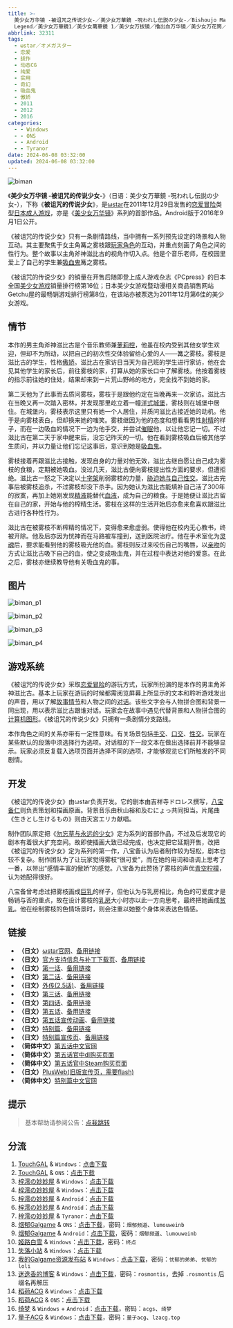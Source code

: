 ```yaml
---
title: >-
  美少女万华镜 -被诅咒之传说少女-／美少女万華鏡 -呪われし伝説の少女-／Bishoujo Mangekyou: A Girl's Cursed
  Legend／美少女万華鏡1／美少女萬華鏡 1／美少女万拔镜／撸出血万华镜／美少女万花筒／Biman／被诅咒的传说少女
abbrlink: 32311
tags:
  - ωstar／オメガスター
  - 恋爱
  - 拔作
  - 动态CG
  - 纯爱
  - 实用
  - 奇幻
  - 吸血鬼
  - 傲娇
  - 2011
  - 2012
  - 2016
categories:
  - - Windows
  - - ONS
  - - Android
  - - Tyranor
date: 2024-06-08 03:32:00
updated: 2024-06-08 03:32:00
---
```


![biman](https://unpkg.com/galgame/img/biman.webp)

《**美少女万华镜 -被诅咒的传说少女-**》（日语：美少女万華鏡 -呪われし伝説の少女-），下称《**被诅咒的传说少女**》，是[ωstar](https://zh.wikipedia.org/wiki/Ωstar)在2011年12月29日发售的[恋爱冒险](https://zh.wikipedia.org/wiki/戀愛冒險)类型[日本成人游戏](https://zh.wikipedia.org/wiki/日本成人遊戲)，亦是《[美少女万华镜](https://zh.wikipedia.org/wiki/美少女万华镜)》系列的首部作品。Android版于2016年9月1日公开。

<!-- more -->

《被诅咒的传说少女》只有一条剧情路线，当中拥有一系列预先设定的场景和人物互动。其主要聚焦于女主角篝之雾枝跟[玩家角色](https://zh.wikipedia.org/wiki/玩家角色)的互动，并重点刻画了角色之间的性行为。整个故事以主角斧神滋比古的视角作切入点。他是个音乐老师，在校园里爱上了自己的学生兼[吸血鬼](https://zh.wikipedia.org/wiki/吸血鬼)篝之雾枝。

《被诅咒的传说少女》的销量在开售后随即登上成人游戏杂志《PCpress》的日本全国[美少女游戏](https://zh.wikipedia.org/wiki/美少女遊戲)销量排行榜第16位；日本美少女游戏暨动漫相关商品销售网站Getchu屋的最畅销游戏排行榜第8位，在该站亦被票选为2011年12月第6佳的美少女游戏。

## 情节

本作的男主角斧神滋比古是个音乐教师兼[萝莉控](https://zh.wikipedia.org/wiki/蘿莉控)，他虽在校内受到其他女学生欢迎，但却不为所动，以把自己的初次性交体验留给心爱的人——篝之雾枝。雾枝是滋比古的学生，性格[傲娇](https://zh.wikipedia.org/wiki/傲嬌)。滋比古在家访日当天为自己班的学生进行家访，他在会见其他学生的家长后，前往雾枝的家，打算从她的家长口中了解雾枝。他按着雾枝的指示前往她的住处，结果却来到一片荒山野岭的地方，完全找不到她的家。

第二天他为了此事而去质问雾枝，雾枝于是跟他约定在当晚再来一次家访。滋比古在当晚又再一次踏入密林，并发现那里屹立着一幢[洋式城堡](https://zh.wikipedia.org/wiki/城堡)，雾枝则在城堡中居住。在城堡内，雾枝表示这里只有她一个人居住，并质问滋比古接近她的动机。他于是向雾枝表白，但却换来她的嗤笑。雾枝继因为他的态度和想看看男性[射精](https://zh.wikipedia.org/wiki/射精)的样子，而在一边吸血的情况下一边为他手交，并尝试[催眠](https://zh.wikipedia.org/wiki/催眠)他，以让他忘记一切。不过滋比古在第二天于家中醒来后，没忘记昨天的一切。他在看到雾枝吸血后被其他学生质问，并以力量让他们忘记这事后，意识到她是[吸血鬼](https://zh.wikipedia.org/wiki/吸血鬼)。

雾枝接着再跟滋比古接触，发现自身的力量对他无效，滋比古继自愿让自己成为雾枝的食粮，定期被她吸血。没过几天，滋比古便向雾枝提出性方面的要求，但遭拒绝。滋比古一怒之下决定以[十字架](https://zh.wikipedia.org/wiki/十字架)削弱雾枝的力量，[胁迫她与自己性交](https://zh.wikipedia.org/wiki/强奸)。滋比古完事后被雾枝追杀，不过雾枝却没下杀手。因为她认为滋比古能填补自己活了300年的寂寞，再加上她刚发现[精液](https://zh.wikipedia.org/wiki/精液)能替代[血液](https://zh.wikipedia.org/wiki/血液)，成为自己的粮食。于是她便让滋比古留在自己的家，开始与他的榨精生活。雾枝在这样的生活开始后亦愈来愈喜欢跟滋比古进行各种性行为。

滋比古在被雾枝不断榨精的情况下，变得愈来愈虚弱。使得他在校内无心教书，终被开除。他及后亦因为恍神而在马路被车撞到，送到医院治疗。他在手术室化为[灵魂](https://zh.wikipedia.org/wiki/靈魂)后，要求能看到他的雾枝吸光他的血。雾枝则反过来咬伤自己的嘴唇，以[亲吻](https://zh.wikipedia.org/wiki/親吻)的方式让滋比古吸下自己的血，使之变成吸血鬼，并在过程中表达对他的爱意。在此之后，雾枝亦继续教导他有关吸血鬼的事。

## 图片

![biman_p1](https://unpkg.com/galgame/img/biman_p1.webp)

![biman_p2](https://unpkg.com/galgame/img/biman_p2.webp)

![biman_p3](https://unpkg.com/galgame/img/biman_p3.webp)

![biman_p4](https://unpkg.com/galgame/img/biman_p4.webp)

## 游戏系统

《被诅咒的传说少女》采取[恋爱冒险](https://zh.wikipedia.org/wiki/戀愛冒險)的游玩方式，玩家所扮演的是本作的男主角斧神滋比古。基本上玩家在游玩的时候都需阅览屏幕上所显示的文本和聆听游戏发出的声音，用以了解[故事情节](https://zh.wikipedia.org/wiki/叙事)和人物之间的[对话](https://zh.wikipedia.org/wiki/對話)。该些文字会与人物拼合图和背景一同出现，用以表示滋比古跟谁对话。玩家会在故事中遇见代替背景和人物拼合图的[计算机图形](https://zh.wikipedia.org/wiki/计算机图形)。《被诅咒的传说少女》只拥有一条剧情分支路线。

本作角色之间的关系亦带有一定性意味。有关场景包括[手交](https://zh.wikipedia.org/wiki/手交)、[口交](https://zh.wikipedia.org/wiki/口交)、[性交](https://zh.wikipedia.org/wiki/性交)。玩家在某些默认的段落中须选择行为选项。对话框的下一段文本在做出选择前并不能够显示。玩家必须反复载入选项页面并选择不同的选项，才能够观览它们所触发的不同剧情。

## 开发

《被诅咒的传说少女》由ωstar负责开发。它的剧本由吉祥寺ドロレス撰写，[八宝备仁](https://zh.wikipedia.org/wiki/八宝备仁)则负责策划和描画原画。背景音乐由秋山裕和及むにょっ共同担当。片尾曲《生きとし生けるもの》则由天宮エリカ献唱。

制作团队原定把《[勿忘草与永远的少女](https://zh.wikipedia.org/wiki/美少女萬華鏡_-勿忘草與永遠的少女-)》定为系列的首部作品，不过及后发现它的剧本有着很大扩充空间。故即使插画大致已经完成，也决定把它延期开售，改把《被诅咒的传说少女》定为系列的第一作，八宝备认为后者制作较为轻松，剧本也较不复杂。制作团队为了让玩家觉得雾枝“很可爱”，而在她的用词和语调上思考了一番，以带出“感情丰富的傲娇”的感觉。八宝备为此赞扬了雾枝的声优[青空柠檬](https://zh.wikipedia.org/wiki/青空檸檬)，认为她配得很好。

八宝备曾考虑过把雾枝画成[巨乳](https://zh.wikipedia.org/wiki/巨乳)的样子，但他认为与乳房相比，角色的可爱度才是畅销与否的重点，故在设计雾枝的[乳房](https://zh.wikipedia.org/wiki/乳房)大小时亦以此一方向思考，最终把她画成[贫乳](https://zh.wikipedia.org/wiki/貧乳)。他在绘制雾枝的色情场景时，则会注重以她整个身体来表达色情感。

## 链接

- **（日文）**[ωstar官网](http://www.favo-soft.jp/omega-star/)、[备用链接](http://www.omega-star.jp)
- **（日文）**[官方支持信息与补丁下载页](http://www.favo-soft.jp/omega-star/support.html)、[备用链接](http://www.omega-star.jp/support.html)
- **（日文）**[第一话](http://www.favo-soft.jp/omega-star/bimanhtml/index.html)、[备用链接](http://www.omega-star.jp/bimanhtml/index.html)
- **（日文）**[第二话](http://www.favo-soft.jp/omega-star/biman2html/index.html)、[备用链接](http://www.omega-star.jp/biman2html/index.html)
- **（日文）**[外传(2.5话)](http://www.favo-soft.jp/omega-star/bimanharuhtml/index.html)、[备用链接](http://www.omega-star.jp/bimanharuhtml/index.html)
- **（日文）**[第三话](http://www.favo-soft.jp/omega-star/biman3html/index.html)、[备用链接](http://www.omega-star.jp/biman3html/index.html)
- **（日文）**[第四话](http://www.favo-soft.jp/omega-star/biman4html/index.html)、[备用链接](http://www.omega-star.jp/biman4html/index.html)
- **（日文）**[第五话](http://www.favo-soft.jp/omega-star/biman5html/index.html)、[备用链接](http://www.omega-star.jp/biman5html/index.html)
- **（日文）**[第五话宣传动画](http://www.favo-soft.jp/omega-star/biman5html/open.html)、[备用链接](http://www.omega-star.jp/biman5html/open.html)
- **（日文）**[特别篇](http://www.favo-soft.jp/omega-star/ibun/index.html)、[备用链接](http://www.omega-star.jp/ibun/index.html)
- **（日文）**[特别篇宣传页](http://www.favo-soft.jp/omega-star/ibun_brandnew.html)、[备用链接](http://www.omega-star.jp/ibun_brandnew.html)
- **（简体中文）**[第五话中文官网](https://bishojomangekyo.com/)
- **（简体中文）**[第五话官中dl购买页面](https://www.dlsite.com/pro/work/=/product_id/VJ013799.html)
- **（简体中文）**[第五话官中Steam购买页面](https://store.steampowered.com/app/1310990)
- **（日文）**[PlusWeb(旧版宣传页，需要flash)](http://www.plus01.jp/htdocs/biman/bisyo.html)
- **（简体中文）**[特别篇中文官网](https://bishojomangekyo.com/ibun/)

## 提示

> 基本帮助请参阅公告：[点我跳转](/p/announcement/)

## 分流

1. [TouchGAL](https://touchgal.net/) & `Windows`：[点击下载](https://pan.touchgal.net/s/JD3Ca)
2. [TouchGAL](https://touchgal.net/) & `ONS`：[点击下载](https://pan.touchgal.net/s/5aOHE)
3. [梓澪の妙妙屋](https://zi0.cc/) & `Windows`：[点击下载](https://zi0.cc/d/%2C%E3%80%90ADV-%E5%86%92%E9%99%A9%E6%B8%B8%E6%88%8F%E3%80%91/%E3%80%90PC%2B%E5%AE%89%E5%8D%93%E3%80%91%E7%BE%8E%E5%B0%91%E5%A5%B3%E4%B8%87%E5%8D%8E%E9%95%9C%E7%B3%BB%E5%88%971-5/PC/1-%E7%BE%8E%E5%B0%91%E5%A5%B3%E4%B8%87%E5%8D%8E%E9%95%9C%20-%E8%A2%AB%E8%AF%85%E5%92%92%E4%B9%8B%E4%BC%A0%E8%AF%B4%E5%B0%91%E5%A5%B3-.zip?sign=7D7AidIsF-4ybkkwTFYp8X8rnEy7SWczRknlPW4woEk=:0)
4. [梓澪の妙妙屋](https://zi0.cc/) & `Windows`：[点击下载](https://zi0.cc/.%E3%80%90%E5%A4%8F%E9%A3%8E%E3%80%91/.%E3%80%90%E5%A4%8F%E9%A3%8E-2%E3%80%91/.%E5%85%B6%E4%BB%96/%E3%80%90_PC%E7%A1%AC%E7%9B%98%E3%80%91%E7%BE%8E%E5%B0%91%E5%A5%B3%E4%B8%87%E5%8D%8E%E9%95%9C1%E2%80%94%E2%80%94%E8%A2%AB%E8%AF%85%E5%92%92%E4%B9%8B%E4%BC%A0%E8%AF%B4%E5%B0%91%E5%A5%B3_tar_zst.rar?from=search)
5. [梓澪の妙妙屋](https://zi0.cc/) & `Android`：[点击下载](https://zi0.cc/d/%60%E3%80%90%E5%BD%92%20%E6%A1%A3%E3%80%91/%E3%80%90%E5%AE%89%E5%8D%93%E5%90%88%E9%9B%86%E3%80%91/005/%E7%BE%8E%E5%B0%91%E5%A5%B3%E4%B8%87%E5%8D%8E%E9%95%9C1.apk?sign=RhhGEUGZPUc76THBEllSXTcmVCDZXA8FZnFr7SExlk8=:0)
6. [梓澪の妙妙屋](https://zi0.cc/) & `Android`：[点击下载](https://zi0.cc/d/%2C%E3%80%90ADV-%E5%86%92%E9%99%A9%E6%B8%B8%E6%88%8F%E3%80%91/%E3%80%90PC%2B%E5%AE%89%E5%8D%93%E3%80%91%E7%BE%8E%E5%B0%91%E5%A5%B3%E4%B8%87%E5%8D%8E%E9%95%9C%E7%B3%BB%E5%88%971-5/%E5%AE%89%E5%8D%93/1-%E7%BE%8E%E5%B0%91%E5%A5%B3%E4%B8%87%E5%8D%8E%E9%95%9C%20-%E8%A2%AB%E8%AF%85%E5%92%92%E4%B9%8B%E4%BC%A0%E8%AF%B4%E5%B0%91%E5%A5%B3.7z?sign=0f-SKBGL2zCGHnQ62QPGjz0RuH4NQplqTxsj340-FIE=:0)
7. [梓澪の妙妙屋](https://zi0.cc/) & `Tyranor`：[点击下载](https://zi0.cc/d/%60%E3%80%90%E5%BD%92%20%E6%A1%A3%E3%80%91/%E3%80%90Tyranor%E5%90%88%E9%9B%86%E3%80%91/%E7%BE%8E%E5%B0%91%E5%A5%B3%E4%B8%87%E5%8D%8E%E9%95%9C%20-%E8%A2%AB%E8%AF%85%E5%92%92%E4%B9%8B%E4%BC%A0%E8%AF%B4%E5%B0%91%E5%A5%B3-%E3%80%90%E6%B1%89%E5%8C%96%E6%AD%A5%E5%85%B5%E3%80%91.rar?sign=_CMHSoS3M8R3ny7tVDVhhbA6_Wv-Xw1OmUyWRBSw66Y=:0)
8. [烟郁Galgame](https://yanyugal.top/) & `ONS`：[点击下载](https://yanyugal.top/d/disk1/%E5%B0%8F%E5%B0%8F%E7%9A%84%E5%88%86%E4%BA%AB%EF%BC%88PC%EF%BC%86%E5%AE%89%E5%8D%93%EF%BC%89/%E5%AE%89%E5%8D%93/ons/%E4%B8%87%E5%8D%8E%E9%95%9C%E5%90%88%E9%9B%86/%E7%BE%8E%E5%B0%91%E5%A5%B3%E4%B8%87%E5%8D%8E%E9%95%9C1.7z)，密码：`烟郁频道`、`lumouweinb`
9. [烟郁Galgame](https://yanyugal.top/) & `Android`：[点击下载](https://yanyugal.top/d/disk1/%E5%B0%8F%E5%B0%8F%E7%9A%84%E5%88%86%E4%BA%AB%EF%BC%88PC%EF%BC%86%E5%AE%89%E5%8D%93%EF%BC%89/%E5%AE%89%E5%8D%93/%E7%9B%B4%E8%A3%85%E5%AE%89%E8%A3%85%E5%8C%85/%E7%BE%8E%E5%B0%91%E5%A5%B3%E4%B8%87%E5%8D%8E%E9%95%9C/%E7%BE%8E%E5%B0%91%E5%A5%B3%E4%B8%87%E5%8D%8E%E9%95%9C1.7z)，密码：`烟郁频道`、`lumouweinb`
10. [姬路白雪](https://pan.jlbx.xyz/) & `Windows`：[点击下载](https://pan.jlbx.xyz/?s=%E8%A2%AB%E8%AF%85%E5%92%92%E4%B9%8B%E4%BC%A0%E8%AF%B4%E5%B0%91%E5%A5%B3)，密码：`终点`
11. [失落小站](https://www.shinnku.com/) & `Windows`：[点击下载](https://www.shinnku.com/api/download/0/win/%E7%BE%8E%E5%B0%91%E5%A5%B3%E4%B8%87%E5%8D%8E%E9%95%9C1-%E8%A2%AB%E8%AF%85%E5%92%92%E4%B9%8B%E4%BC%A0%E8%AF%B4%E5%B0%91%E5%A5%B3.7z)
12. [我的Galgame资源发布站](https://www.ttloli.com/) & `Windows`：[点击下载](https://www.ttloli.com/meishaonvwanhuajing-beizuzhouzhichuanshuoshaonv.html)，密码：`忧郁的弟弟`、`忧郁的loli`
13. [迷迭香的博客](https://rosmontis.com/) & `Windows`：[点击下载](https://drive.rosmontis.com/s/Ax8U0)，密码：`rosmontis`，去掉 `.rosmontis` 后缀名再解压
14. [稻荷ACG](https://amoebi.com/) & `Windows`：[点击下载](https://sakustar.me/art/215)
15. [稻荷ACG](https://amoebi.com/) & `ONS`：[点击下载](https://sakustar.me/art/586)
16. [绮梦](https://acgs.one/) & `Windows` + `Android`：[点击下载](https://acgs.one/game/53.html)，密码：`acgs`、`绮梦`
17. [量子ACG](https://lzacg.org/) & `Windows`：[点击下载](https://lzacg.org/6054)，密码：`量子acg`、`lzacg.top`
